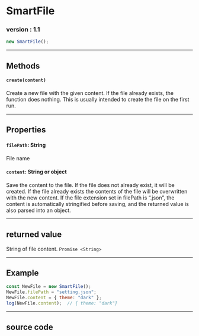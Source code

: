 # SmartFile
### version : 1.1

```js
new SmartFile();
```

___
## Methods
#### `create(content)`
Create a new file with the given content. If the file already exists, the function does nothing. This is usually intended to create the file on the first run.

___
## Properties
#### `filePath`: String
File name
#### `content`: String or object
Save the content to the file. If the file does not already exist, it will be created. If the file already exists the contents of the file will be overwritten with the new content. If the file extension set in filePath is “.json”, the content is automatically stringified before saving, and the returned value is also parsed into an object.

___
## returned value
String of file content.
`Promise <String>`

___
## Example
```js
const NewFile = new SmartFile();
NewFile.filePath = "setting.json";
NewFile.content = { theme: "dark" };
log(NewFile.content);  // { theme: "dark"}
```

___
## source code
